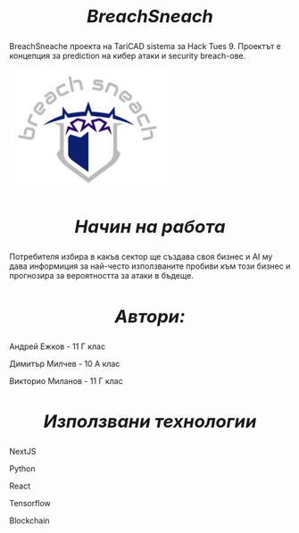 ## ***<h2 align="center">BreachSneach***</h1> 
BreachSneachе проекта на TariCAD sistema за Hack Tues 9. Проектът е концепция за prediction на кибер атаки и security breach-ове.

![Screenshot](logo.png)

## ***<h2 align="center">Начин на работа***</h1> 
Потребителя избира в какъв сектор ще създава своя бизнес и AI му дава информиция за най-често използваните пробиви към този бизнес и прогнозира за вероятността за атаки в бъдеще.

## ***<h2 align="center">Автори:***</h1> 

Андрей Ежков - 11 Г клас

Димитър Милчев - 10 А клас

Викторио Миланов - 11 Г клас

## ***<h2 align="center">Използвани технологии***</h1> 


NextJS

Python

React

Tensorflow

Blockchain
    

